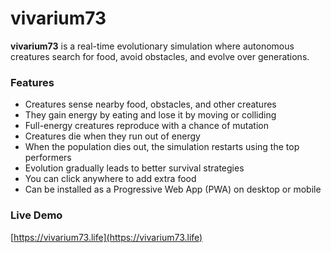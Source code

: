 # vivarium73

**vivarium73** is a real-time evolutionary simulation where autonomous creatures search for food, avoid obstacles, and evolve over generations.

### Features
- Creatures sense nearby food, obstacles, and other creatures  
- They gain energy by eating and lose it by moving or colliding  
- Full-energy creatures reproduce with a chance of mutation  
- Creatures die when they run out of energy  
- When the population dies out, the simulation restarts using the top performers  
- Evolution gradually leads to better survival strategies  
- You can click anywhere to add extra food  
- Can be installed as a Progressive Web App (PWA) on desktop or mobile  

### Live Demo  
[https://vivarium73.life](https://vivarium73.life)
